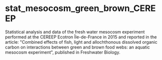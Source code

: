 # stat_mesocosm_green_brown_CEREEP

Statistical analysis and data of the fresh water mesocosm experiment performed at the CEREEP Ecotron Île-de-France in 2015 and reported in the article: "Combined effects of fish, light and allochthonous dissolved organic carbon on interactions between green and brown food webs: an aquatic mesocosm experiment", published in Freshwater Biology.
